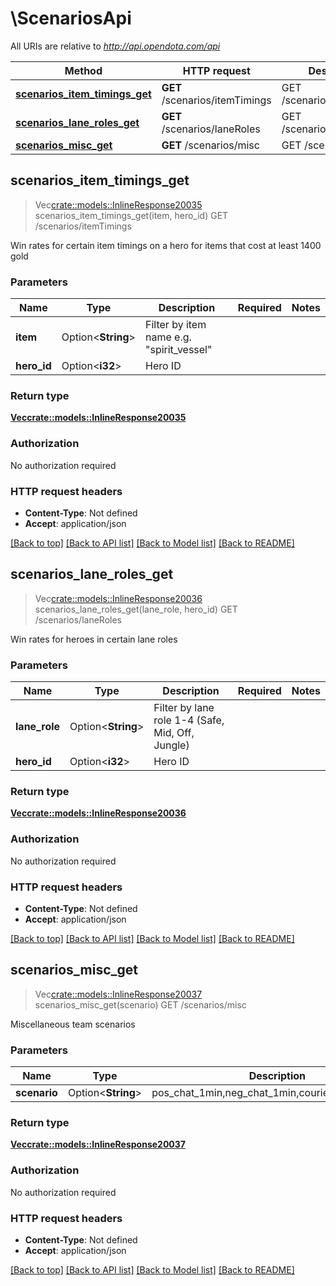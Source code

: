 # \ScenariosApi

All URIs are relative to *http://api.opendota.com/api*

Method | HTTP request | Description
------------- | ------------- | -------------
[**scenarios_item_timings_get**](ScenariosApi.md#scenarios_item_timings_get) | **GET** /scenarios/itemTimings | GET /scenarios/itemTimings
[**scenarios_lane_roles_get**](ScenariosApi.md#scenarios_lane_roles_get) | **GET** /scenarios/laneRoles | GET /scenarios/laneRoles
[**scenarios_misc_get**](ScenariosApi.md#scenarios_misc_get) | **GET** /scenarios/misc | GET /scenarios/misc



## scenarios_item_timings_get

> Vec<crate::models::InlineResponse20035> scenarios_item_timings_get(item, hero_id)
GET /scenarios/itemTimings

Win rates for certain item timings on a hero for items that cost at least 1400 gold

### Parameters


Name | Type | Description  | Required | Notes
------------- | ------------- | ------------- | ------------- | -------------
**item** | Option<**String**> | Filter by item name e.g. \"spirit_vessel\" |  |
**hero_id** | Option<**i32**> | Hero ID |  |

### Return type

[**Vec<crate::models::InlineResponse20035>**](inline_response_200_35.md)

### Authorization

No authorization required

### HTTP request headers

- **Content-Type**: Not defined
- **Accept**: application/json

[[Back to top]](#) [[Back to API list]](../README.md#documentation-for-api-endpoints) [[Back to Model list]](../README.md#documentation-for-models) [[Back to README]](../README.md)


## scenarios_lane_roles_get

> Vec<crate::models::InlineResponse20036> scenarios_lane_roles_get(lane_role, hero_id)
GET /scenarios/laneRoles

Win rates for heroes in certain lane roles

### Parameters


Name | Type | Description  | Required | Notes
------------- | ------------- | ------------- | ------------- | -------------
**lane_role** | Option<**String**> | Filter by lane role 1-4 (Safe, Mid, Off, Jungle) |  |
**hero_id** | Option<**i32**> | Hero ID |  |

### Return type

[**Vec<crate::models::InlineResponse20036>**](inline_response_200_36.md)

### Authorization

No authorization required

### HTTP request headers

- **Content-Type**: Not defined
- **Accept**: application/json

[[Back to top]](#) [[Back to API list]](../README.md#documentation-for-api-endpoints) [[Back to Model list]](../README.md#documentation-for-models) [[Back to README]](../README.md)


## scenarios_misc_get

> Vec<crate::models::InlineResponse20037> scenarios_misc_get(scenario)
GET /scenarios/misc

Miscellaneous team scenarios

### Parameters


Name | Type | Description  | Required | Notes
------------- | ------------- | ------------- | ------------- | -------------
**scenario** | Option<**String**> | pos_chat_1min,neg_chat_1min,courier_kill,first_blood |  |

### Return type

[**Vec<crate::models::InlineResponse20037>**](inline_response_200_37.md)

### Authorization

No authorization required

### HTTP request headers

- **Content-Type**: Not defined
- **Accept**: application/json

[[Back to top]](#) [[Back to API list]](../README.md#documentation-for-api-endpoints) [[Back to Model list]](../README.md#documentation-for-models) [[Back to README]](../README.md)

